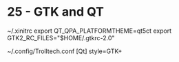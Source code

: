 # 25 - GTK and QT

~/.xinitrc
export QT_QPA_PLATFORMTHEME=qt5ct
export GTK2_RC_FILES="$HOME/.gtkrc-2.0"

~/.config/Trolltech.conf
[Qt]
style=GTK+
